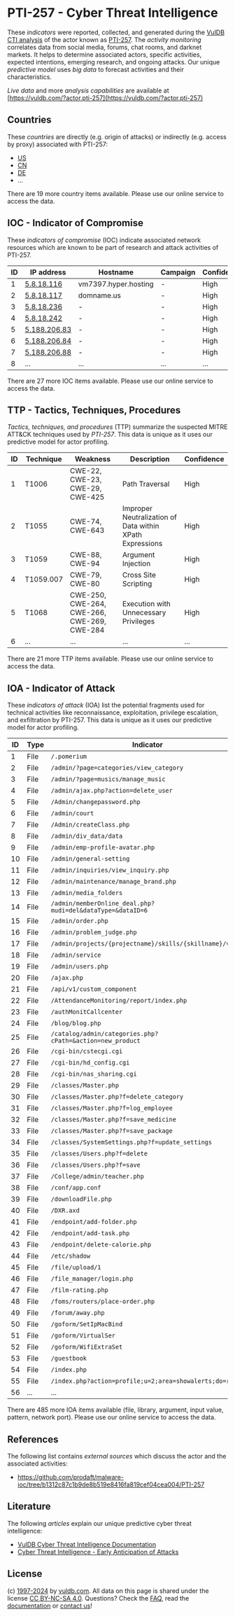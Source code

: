# PTI-257 - Cyber Threat Intelligence

These _indicators_ were reported, collected, and generated during the [VulDB CTI analysis](https://vuldb.com/?kb.cti) of the actor known as [PTI-257](https://vuldb.com/?actor.pti-257). The _activity monitoring_ correlates data from social media, forums, chat rooms, and darknet markets. It helps to determine associated actors, specific activities, expected intentions, emerging research, and ongoing attacks. Our unique _predictive model_ uses _big data_ to forecast activities and their characteristics.

_Live data_ and more _analysis capabilities_ are available at [https://vuldb.com/?actor.pti-257](https://vuldb.com/?actor.pti-257)

## Countries

These _countries_ are directly (e.g. origin of attacks) or indirectly (e.g. access by proxy) associated with PTI-257:

* [US](https://vuldb.com/?country.us)
* [CN](https://vuldb.com/?country.cn)
* [DE](https://vuldb.com/?country.de)
* ...

There are 19 more country items available. Please use our online service to access the data.

## IOC - Indicator of Compromise

These _indicators of compromise_ (IOC) indicate associated network resources which are known to be part of research and attack activities of PTI-257.

ID | IP address | Hostname | Campaign | Confidence
-- | ---------- | -------- | -------- | ----------
1 | [5.8.18.116](https://vuldb.com/?ip.5.8.18.116) | vm7397.hyper.hosting | - | High
2 | [5.8.18.117](https://vuldb.com/?ip.5.8.18.117) | domname.us | - | High
3 | [5.8.18.236](https://vuldb.com/?ip.5.8.18.236) | - | - | High
4 | [5.8.18.242](https://vuldb.com/?ip.5.8.18.242) | - | - | High
5 | [5.188.206.83](https://vuldb.com/?ip.5.188.206.83) | - | - | High
6 | [5.188.206.84](https://vuldb.com/?ip.5.188.206.84) | - | - | High
7 | [5.188.206.88](https://vuldb.com/?ip.5.188.206.88) | - | - | High
8 | ... | ... | ... | ...

There are 27 more IOC items available. Please use our online service to access the data.

## TTP - Tactics, Techniques, Procedures

_Tactics, techniques, and procedures_ (TTP) summarize the suspected MITRE ATT&CK techniques used by _PTI-257_. This data is unique as it uses our predictive model for actor profiling.

ID | Technique | Weakness | Description | Confidence
-- | --------- | -------- | ----------- | ----------
1 | T1006 | CWE-22, CWE-23, CWE-29, CWE-425 | Path Traversal | High
2 | T1055 | CWE-74, CWE-643 | Improper Neutralization of Data within XPath Expressions | High
3 | T1059 | CWE-88, CWE-94 | Argument Injection | High
4 | T1059.007 | CWE-79, CWE-80 | Cross Site Scripting | High
5 | T1068 | CWE-250, CWE-264, CWE-266, CWE-269, CWE-284 | Execution with Unnecessary Privileges | High
6 | ... | ... | ... | ...

There are 21 more TTP items available. Please use our online service to access the data.

## IOA - Indicator of Attack

These _indicators of attack_ (IOA) list the potential fragments used for technical activities like reconnaissance, exploitation, privilege escalation, and exfiltration by PTI-257. This data is unique as it uses our predictive model for actor profiling.

ID | Type | Indicator | Confidence
-- | ---- | --------- | ----------
1 | File | `/.pomerium` | Medium
2 | File | `/admin/?page=categories/view_category` | High
3 | File | `/admin/?page=musics/manage_music` | High
4 | File | `/admin/ajax.php?action=delete_user` | High
5 | File | `/Admin/changepassword.php` | High
6 | File | `/admin/court` | Medium
7 | File | `/Admin/createClass.php` | High
8 | File | `/admin/div_data/data` | High
9 | File | `/admin/emp-profile-avatar.php` | High
10 | File | `/admin/general-setting` | High
11 | File | `/admin/inquiries/view_inquiry.php` | High
12 | File | `/admin/maintenance/manage_brand.php` | High
13 | File | `/admin/media_folders` | High
14 | File | `/admin/memberOnline_deal.php?mudi=del&dataType=&dataID=6` | High
15 | File | `/admin/order.php` | High
16 | File | `/admin/problem_judge.php` | High
17 | File | `/admin/projects/{projectname}/skills/{skillname}/video` | High
18 | File | `/admin/service` | High
19 | File | `/admin/users.php` | High
20 | File | `/ajax.php` | Medium
21 | File | `/api/v1/custom_component` | High
22 | File | `/AttendanceMonitoring/report/index.php` | High
23 | File | `/authMonitCallcenter` | High
24 | File | `/blog/blog.php` | High
25 | File | `/catalog/admin/categories.php?cPath=&action=new_product` | High
26 | File | `/cgi-bin/cstecgi.cgi` | High
27 | File | `/cgi-bin/hd_config.cgi` | High
28 | File | `/cgi-bin/nas_sharing.cgi` | High
29 | File | `/classes/Master.php` | High
30 | File | `/classes/Master.php?f=delete_category` | High
31 | File | `/classes/Master.php?f=log_employee` | High
32 | File | `/classes/Master.php?f=save_medicine` | High
33 | File | `/classes/Master.php?f=save_package` | High
34 | File | `/classes/SystemSettings.php?f=update_settings` | High
35 | File | `/classes/Users.php?f=delete` | High
36 | File | `/classes/Users.php?f=save` | High
37 | File | `/College/admin/teacher.php` | High
38 | File | `/conf/app.conf` | High
39 | File | `/downloadFile.php` | High
40 | File | `/DXR.axd` | Medium
41 | File | `/endpoint/add-folder.php` | High
42 | File | `/endpoint/add-task.php` | High
43 | File | `/endpoint/delete-calorie.php` | High
44 | File | `/etc/shadow` | Medium
45 | File | `/file/upload/1` | High
46 | File | `/file_manager/login.php` | High
47 | File | `/film-rating.php` | High
48 | File | `/foms/routers/place-order.php` | High
49 | File | `/forum/away.php` | High
50 | File | `/goform/SetIpMacBind` | High
51 | File | `/goform/VirtualSer` | High
52 | File | `/goform/WifiExtraSet` | High
53 | File | `/guestbook` | Medium
54 | File | `/index.php` | Medium
55 | File | `/index.php?action=profile;u=2;area=showalerts;do=read` | High
56 | ... | ... | ...

There are 485 more IOA items available (file, library, argument, input value, pattern, network port). Please use our online service to access the data.

## References

The following list contains _external sources_ which discuss the actor and the associated activities:

* https://github.com/prodaft/malware-ioc/tree/b1312c87c1b9de8b519e8416fa819cef04cea004/PTI-257

## Literature

The following _articles_ explain our unique predictive cyber threat intelligence:

* [VulDB Cyber Threat Intelligence Documentation](https://vuldb.com/?kb.cti)
* [Cyber Threat Intelligence - Early Anticipation of Attacks](https://www.scip.ch/en/?labs.20201022)

## License

(c) [1997-2024](https://vuldb.com/?kb.changelog) by [vuldb.com](https://vuldb.com/?kb.about). All data on this page is shared under the license [CC BY-NC-SA 4.0](https://creativecommons.org/licenses/by-nc-sa/4.0/). Questions? Check the [FAQ](https://vuldb.com/?kb.faq), read the [documentation](https://vuldb.com/?kb) or [contact us](https://vuldb.com/?contact)!
